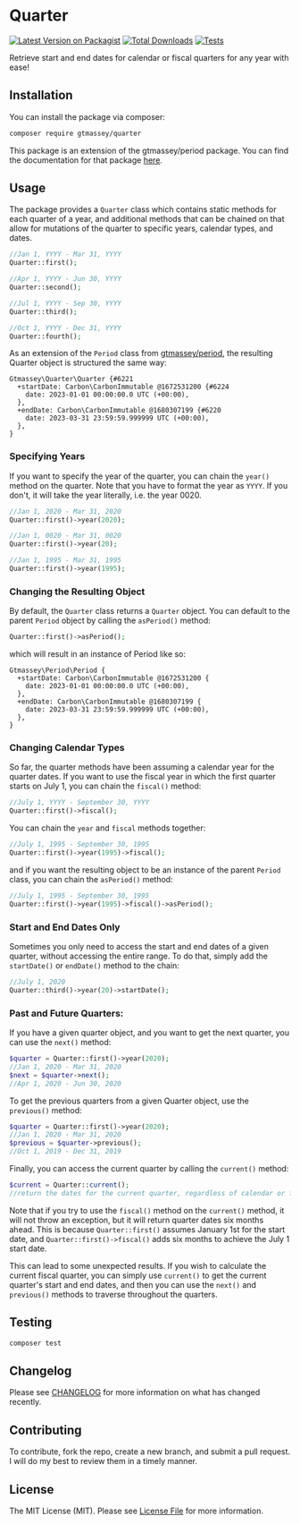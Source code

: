 # Quarter

[![Latest Version on Packagist][ico-version]][link-packagist]
[![Total Downloads][ico-downloads]][link-downloads]
[![Tests][ico-tests]][link-tests]

Retrieve start and end dates for calendar or fiscal quarters for any year with ease! 

## Installation

You can install the package via composer:

```bash
composer require gtmassey/quarter
```

This package is an extension of the gtmassey/period package. You can find the documentation for that package [here](https://github.com/gtmassey/period). 

## Usage

The package provides a `Quarter` class which contains static methods for each quarter of a year, and additional methods that can be chained on that allow for mutations of the quarter to specific years, calendar types, and dates.

```php
//Jan 1, YYYY - Mar 31, YYYY
Quarter::first();

//Apr 1, YYYY - Jun 30, YYYY
Quarter::second();

//Jul 1, YYYY - Sep 30, YYYY
Quarter::third();

//Oct 1, YYYY - Dec 31, YYYY
Quarter::fourth();
```

As an extension of the `Period` class from [gtmassey/period](https://github.com/gtmassey/period), the resulting Quarter object is structured the same way:

```
Gtmassey\Quarter\Quarter {#6221
  +startDate: Carbon\CarbonImmutable @1672531200 {#6224
    date: 2023-01-01 00:00:00.0 UTC (+00:00),
  },
  +endDate: Carbon\CarbonImmutable @1680307199 {#6220
    date: 2023-03-31 23:59:59.999999 UTC (+00:00),
  },
}
```

### Specifying Years

If you want to specify the year of the quarter, you can chain the `year()` method on the quarter. Note that you have to format the year as `YYYY`. If you don't, it will take the year literally, i.e. the year 0020.

```php
//Jan 1, 2020 - Mar 31, 2020
Quarter::first()->year(2020);

//Jan 1, 0020 - Mar 31, 0020
Quarter::first()->year(20);

//Jan 1, 1995 - Mar 31, 1995
Quarter::first()->year(1995);
```

### Changing the Resulting Object

By default, the `Quarter` class returns a `Quarter` object. You can default to the parent `Period` object by calling the `asPeriod()` method:

```php
Quarter::first()->asPeriod();
```

which will result in an instance of Period like so:

```
Gtmassey\Period\Period {
  +startDate: Carbon\CarbonImmutable @1672531200 {
    date: 2023-01-01 00:00:00.0 UTC (+00:00),
  },
  +endDate: Carbon\CarbonImmutable @1680307199 {
    date: 2023-03-31 23:59:59.999999 UTC (+00:00),
  },
}

```

### Changing Calendar Types

So far, the quarter methods have been assuming a calendar year for the quarter dates. If you want to use the fiscal year in which the first quarter starts on July 1, you can chain the `fiscal()` method:

```php
//July 1, YYYY - September 30, YYYY
Quarter::first()->fiscal();
```

You can chain the `year` and `fiscal` methods together:

```php
//July 1, 1995 - September 30, 1995
Quarter::first()->year(1995)->fiscal();
```

and if you want the resulting object to be an instance of the parent `Period` class, you can chain the `asPeriod()` method:

```php
//July 1, 1995 - September 30, 1995
Quarter::first()->year(1995)->fiscal()->asPeriod();
```

### Start and End Dates Only

Sometimes you only need to access the start and end dates of a given quarter, without accessing the entire range. To do that, simply add the `startDate()` or `endDate()` method to the chain:

```php
//July 1, 2020
Quarter::third()->year(20)->startDate();
```

### Past and Future Quarters:

If you have a given quarter object, and you want to get the next quarter, you can use the `next()` method:

```php
$quarter = Quarter::first()->year(2020);
//Jan 1, 2020 - Mar 31, 2020
$next = $quarter->next();
//Apr 1, 2020 - Jun 30, 2020
```

To get the previous quarters from a given Quarter object, use the `previous()` method:

```php
$quarter = Quarter::first()->year(2020);
//Jan 1, 2020 - Mar 31, 2020
$previous = $quarter->previous();
//Oct 1, 2019 - Dec 31, 2019
```

Finally, you can access the current quarter by calling the `current()` method:

```php
$current = Quarter::current();
//return the dates for the current quarter, regardless of calendar or fiscal dates.
```

Note that if you try to use the `fiscal()` method on the `current()` method, it will not throw an exception, but it will return quarter dates six months ahead. This is because `Quarter::first()` assumes January 1st for the start date, and `Quarter::first()->fiscal()` adds six months to achieve the July 1 start date. 

This can lead to some unexpected results. If you wish to calculate the current fiscal quarter, you can simply use `current()` to get the current quarter's start and end dates, and then you can use the `next()` and `previous()` methods to traverse throughout the quarters. 

## Testing

```bash
composer test
```

## Changelog

Please see [CHANGELOG](CHANGELOG.md) for more information on what has changed recently.

## Contributing

To contribute, fork the repo, create a new branch, and submit a pull request. I will do my best to review them in a timely manner. 

## License

The MIT License (MIT). Please see [License File](LICENSE.md) for more information.

[ico-version]: https://img.shields.io/packagist/v/gtmassey/quarter.svg?style=flat-square
[ico-downloads]: https://img.shields.io/packagist/dt/gtmassey/quarter.svg?style=flat-square
[ico-tests]: https://github.com/gtmassey/quarter/actions/workflows/run-tests.yml/badge.svg

[link-packagist]: https://packagist.org/packages/gtmassey/quarter
[link-downloads]: https://packagist.org/packages/gtmassey/quarter
[link-tests]: https://github.com/gtmassey/quarter/actions/workflows/run-tests.yml
